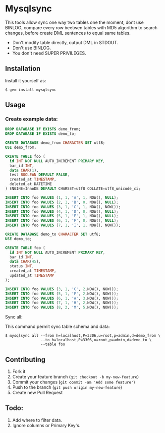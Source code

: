 # Mysqlsync

This tools allow sync one way two tables one the moment, dont use BINLOG, compare
every row beetwen tables with MD5 algorithm to search changes, before create DML
sentences to equal same tables.

- Don't modify table directly, output DML in STDOUT.
- Don't use BINLOG.
- You don't need SUPER PRIVILEGES.

## Installation

Install it yourself as:

    $ gem install mysqlsync

## Usage

### Create example data:

```SQL
DROP DATABASE IF EXISTS demo_from;
DROP DATABASE IF EXISTS demo_to;

CREATE DATABASE demo_from CHARACTER SET utf8;
USE demo_from;

CREATE TABLE foo (
  id INT NOT NULL AUTO_INCREMENT PRIMARY KEY,
  bar_id INT,
  data CHAR(1),
  test BOOLEAN DEFAULT FALSE,
  created_at TIMESTAMP,
  deleted_at DATETIME
) ENGINE=InnoDB DEFAULT CHARSET=utf8 COLLATE=utf8_unicode_ci;

INSERT INTO foo VALUES (1, 1, 'A', 1, NOW(), NULL);
INSERT INTO foo VALUES (2, 1, 'B', 0, NOW(), NULL);
INSERT INTO foo VALUES (3, 1, 'C', 1, NOW(), NOW());
INSERT INTO foo VALUES (4, 1, 'D', 0, NOW(), NULL);
INSERT INTO foo VALUES (5, 1, 'E', 1, NOW(), NULL);
INSERT INTO foo VALUES (6, 1, 'F', 0, NOW(), NULL);
INSERT INTO foo VALUES (7, 1, 'I', 1, NOW(), NOW());

CREATE DATABASE demo_to CHARACTER SET utf8;
USE demo_to;

CREATE TABLE foo (
  id INT NOT NULL AUTO_INCREMENT PRIMARY KEY,
  bar_id INT,
  data CHAR(45),
  status INT,
  created_at TIMESTAMP,
  updated_at TIMESTAMP
);

INSERT INTO foo VALUES (3, 1, 'C', 2,NOW(), NOW());
INSERT INTO foo VALUES (5, 1, 'F', 2,NOW(), NOW());
INSERT INTO foo VALUES (6, 1, 'A', 3,NOW(), NOW());
INSERT INTO foo VALUES (7, 1, 'H', 2,NOW(), NOW());
INSERT INTO foo VALUES (8, 2, 'M', 5,NOW(), NOW());
```

Sync all:

This command permit sync table schema and data:

```SHELL
$ mysqlsync all --from h=localhost,P=3306,u=root,p=admin,d=demo_from \
                --to h=localhost,P=3306,u=root,p=admin,d=demo_to \
                --table foo
```

## Contributing

1. Fork it
2. Create your feature branch (`git checkout -b my-new-feature`)
3. Commit your changes (`git commit -am 'Add some feature'`)
4. Push to the branch (`git push origin my-new-feature`)
5. Create new Pull Request

## Todo:

1. Add where to filter data.
2. Ignore columns or Primary Key's.
